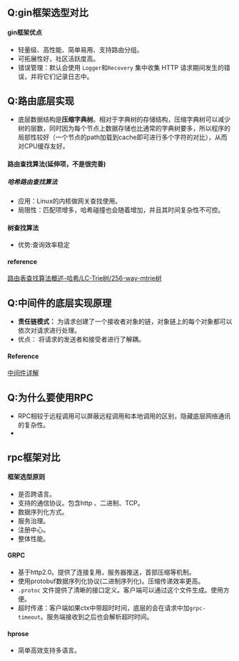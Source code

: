 ## Q:gin框架选型对比

#### gin框架优点

- 轻量级、高性能、简单易用、支持路由分组。
- 可拓展性好，社区活跃度高。
- 错误管理：默认会使用 `Logger`和`Recovery` 集中收集 HTTP 请求期间发生的错误，并将它们记录日志中。



## Q:路由底层实现

- 底层数据结构是**压缩字典树**。相对于字典树的存储结构，压缩字典树可以减少树的层数，同时因为每个节点上数据存储也比通常的字典树要多，所以程序的局部性较好（一个节点的path加载到cache即可进行多个字符的对比），从而对CPU缓存友好。

#### 路由查找算法(延伸项，不是很完善)

##### 哈希路由查找算法

- 应用：Linux的内核做网关查找使用。
- 局限性：匹配项增多，哈希碰撞也会随着增加，并且其时间复杂性不可控。

#### 树查找算法

- 优势:查询效率稳定

#### reference

[路由表查找算法概述-哈希/LC-Trie树/256-way-mtrie树](https://app.yinxiang.com/shard/s43/nl/13675070/270af794-1ed2-42ed-a7b8-deef3614fe2d)



## Q:中间件的底层实现原理

- **责任链模式：** 为请求创建了一个接收者对象的链，对象链上的每个对象都可以依次对请求进行处理。
- 优点： 将请求的发送者和接受者进行了解耦。

#### Reference

[中间件详解](https://www.flysnow.org/2020/06/28/golang-gin-middleware.html)



## Q:为什么要使用RPC 

- RPC相较于远程调用可以屏蔽远程调用和本地调用的区别，隐藏底层网络通讯的复杂性。
- 

## rpc框架对比

#### 框架选型原则

- 是否跨语言。
- 支持的通信协议。包含http 、二进制、TCP。
- 数据序列化方式。
- 服务治理。
- 注册中心。
- 整体性能。



#### GRPC

- 基于http2.0。提供了连接复用，服务器推送，首部压缩等机制。
- 使用protobuf数据序列化协议(二进制序列化)。压缩传递效率更高。
-  `.protoc` 文件提供了清晰的接口定义。客户端可以通过这个文件生成。使用方便。
- 超时传递：客户端如果ctx中带超时时间，底层的会在请求中加`grpc-timeout`。服务端接收到之后也会解析超时时间。

#### hprose

- 简单高效支持多语言。
